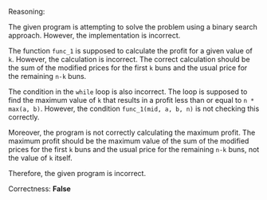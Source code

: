 Reasoning:

The given program is attempting to solve the problem using a binary search approach. However, the implementation is incorrect.

The function `func_1` is supposed to calculate the profit for a given value of `k`. However, the calculation is incorrect. The correct calculation should be the sum of the modified prices for the first `k` buns and the usual price for the remaining `n-k` buns.

The condition in the `while` loop is also incorrect. The loop is supposed to find the maximum value of `k` that results in a profit less than or equal to `n * max(a, b)`. However, the condition `func_1(mid, a, b, n)` is not checking this correctly.

Moreover, the program is not correctly calculating the maximum profit. The maximum profit should be the maximum value of the sum of the modified prices for the first `k` buns and the usual price for the remaining `n-k` buns, not the value of `k` itself.

Therefore, the given program is incorrect.

Correctness: **False**